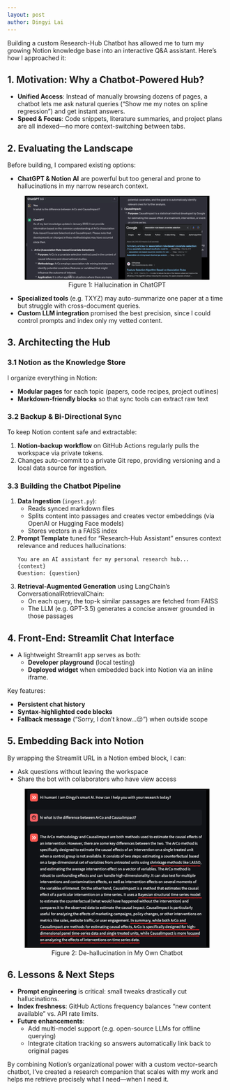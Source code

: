 ```yaml
---
layout: post
author: Dingyi Lai
---
```



Building a custom Research-Hub Chatbot has allowed me to turn my growing Notion knowledge base into an interactive Q&A assistant. Here’s how I approached it:


## 1. Motivation: Why a Chatbot-Powered Hub?  
- **Unified Access**: Instead of manually browsing dozens of pages, a chatbot lets me ask natural queries (“Show me my notes on spline regression”) and get instant answers.  
- **Speed & Focus**: Code snippets, literature summaries, and project plans are all indexed—no more context-switching between tabs.  

## 2. Evaluating the Landscape  
Before building, I compared existing options:  
- **ChatGPT & Notion AI** are powerful but too general and prone to hallucinations in my narrow research context. 
<figure>
  <img
  src="https://raw.githubusercontent.com/Dingyi-Lai/Dingyi-Lai.github.io/main/_images/[RHC]hallucination_chatGPT.png"
  alt="Conceptual table">
   <figcaption style="display:block; text-align:center;">
    Figure 1: Hallucination in ChatGPT
  </figcaption>
</figure>

- **Specialized tools** (e.g. TXYZ) may auto-summarize one paper at a time but struggle with cross-document queries.  
- **Custom LLM integration** promised the best precision, since I could control prompts and index only my vetted content.


## 3. Architecting the Hub  

### 3.1 Notion as the Knowledge Store  
I organize everything in Notion:  
- **Modular pages** for each topic (papers, code recipes, project outlines)  
- **Markdown-friendly blocks** so that sync tools can extract raw text  

### 3.2 Backup & Bi-Directional Sync  
To keep Notion content safe and extractable:  
1. **Notion-backup workflow** on GitHub Actions regularly pulls the workspace via private tokens.  
2. Changes auto-commit to a private Git repo, providing versioning and a local data source for ingestion.  

### 3.3 Building the Chatbot Pipeline  
1. **Data Ingestion** (`ingest.py`):  
   - Reads synced markdown files  
   - Splits content into passages and creates vector embeddings (via OpenAI or Hugging Face models)  
   - Stores vectors in a FAISS index  
2. **Prompt Template** tuned for “Research-Hub Assistant” ensures context relevance and reduces hallucinations:  
   ```text
   You are an AI assistant for my personal research hub...
   {context}
   Question: {question}
   ```  
3. **Retrieval-Augmented Generation** using LangChain’s ConversationalRetrievalChain:  
   - On each query, the top-k similar passages are fetched from FAISS  
   - The LLM (e.g. GPT-3.5) generates a concise answer grounded in those passages  

## 4. Front-End: Streamlit Chat Interface  
- A lightweight Streamlit app serves as both:  
  - **Developer playground** (local testing)  
  - **Deployed widget** when embedded back into Notion via an inline iframe.  

Key features:  
- **Persistent chat history**  
- **Syntax-highlighted code blocks**  
- **Fallback message** (“Sorry, I don’t know…😔”) when outside scope  

## 5. Embedding Back into Notion  
By wrapping the Streamlit URL in a Notion embed block, I can:  
- Ask questions without leaving the workspace  
- Share the bot with collaborators who have view access  

<figure>
  <img
  src="https://raw.githubusercontent.com/Dingyi-Lai/Dingyi-Lai.github.io/main/_images/[RHC]hallucination_mychatbot.png"
  alt="Conceptual table">
   <figcaption style="display:block; text-align:center;">
    Figure 2: De-hallucination in My Own Chatbot
  </figcaption>
</figure>

## 6. Lessons & Next Steps  
- **Prompt engineering** is critical: small tweaks drastically cut hallucinations.  
- **Index freshness**: GitHub Actions frequency balances “new content available” vs. API rate limits.  
- **Future enhancements**:  
  - Add multi-model support (e.g. open-source LLMs for offline querying)  
  - Integrate citation tracking so answers automatically link back to original pages  

By combining Notion’s organizational power with a custom vector-search chatbot, I’ve created a research companion that scales with my work and helps me retrieve precisely what I need—when I need it.